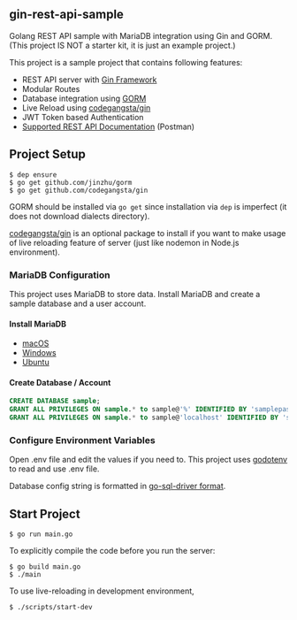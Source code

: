 ## gin-rest-api-sample
Golang REST API sample with MariaDB integration using Gin and GORM. (This project IS NOT a starter kit, it is just an example project.)

This project is a sample project that contains following features:

- REST API server with [Gin Framework](https://github.com/gin-gonic/gin)
- Modular Routes
- Database integration using [GORM](http://gorm.io/)
- Live Reload using [codegangsta/gin](https://github.com/codegangsta/gin)
- JWT Token based Authentication
- [Supported REST API Documentation](https://documenter.getpostman.com/view/723994/RWTeVNA4) (Postman)


## Project Setup

```
$ dep ensure
$ go get github.com/jinzhu/gorm
$ go get github.com/codegangsta/gin
```

GORM should be installed via `go get` since installation via `dep` is imperfect (it does not download dialects directory).

[codegangsta/gin](https://github.com/codegangsta/gin) is an optional package to install if you want to make usage of live reloading feature of server (just like nodemon in Node.js environment). 

### MariaDB Configuration

This project uses MariaDB to store data. Install MariaDB and create a sample database and a user account.

#### Install MariaDB

- [macOS](https://mariadb.com/kb/en/library/installing-mariadb-on-macos-using-homebrew/)
- [Windows](https://mariadb.com/kb/en/library/installing-mariadb-msi-packages-on-windows/)
- [Ubuntu](https://www.itzgeek.com/how-tos/linux/ubuntu-how-tos/install-mariadb-on-ubuntu-16-04.html)


#### Create Database / Account
```sql
CREATE DATABASE sample;
GRANT ALL PRIVILEGES ON sample.* to sample@'%' IDENTIFIED BY 'samplepass';
GRANT ALL PRIVILEGES ON sample.* to sample@'localhost' IDENTIFIED BY 'samplepass';
```

### Configure Environment Variables

Open .env file and edit the values if you need to. This project uses [godotenv](https://github.com/joho/godotenv) to read and use .env file. 

Database config string is formatted in [go-sql-driver format](https://github.com/go-sql-driver/mysql#parameters).

## Start Project

```
$ go run main.go
```

To explicitly compile the code before you run the server:

```
$ go build main.go
$ ./main
```

To use live-reloading in development environment, 

```
$ ./scripts/start-dev
```